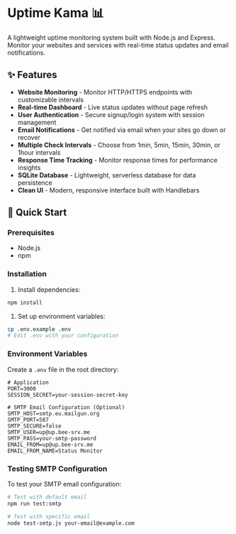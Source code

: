 # Uptime Kama 📊

A lightweight uptime monitoring system built with Node.js and Express. Monitor your websites and services with real-time status updates and email notifications.

## ✨ Features

- **Website Monitoring** - Monitor HTTP/HTTPS endpoints with customizable intervals
- **Real-time Dashboard** - Live status updates without page refresh
- **User Authentication** - Secure signup/login system with session management
- **Email Notifications** - Get notified via email when your sites go down or recover
- **Multiple Check Intervals** - Choose from 1min, 5min, 15min, 30min, or 1hour intervals
- **Response Time Tracking** - Monitor response times for performance insights
- **SQLite Database** - Lightweight, serverless database for data persistence
- **Clean UI** - Modern, responsive interface built with Handlebars

## 🚀 Quick Start

### Prerequisites

- Node.js
- npm

### Installation

1. Install dependencies:
```bash
npm install
```

1. Set up environment variables:
```bash
cp .env.example .env
# Edit .env with your configuration
```

### Environment Variables

Create a `.env` file in the root directory:

```env
# Application
PORT=3000
SESSION_SECRET=your-session-secret-key

# SMTP Email Configuration (Optional)
SMTP_HOST=smtp.eu.mailgun.org
SMTP_PORT=587
SMTP_SECURE=false
SMTP_USER=up@up.bee-srv.me
SMTP_PASS=your-smtp-password
EMAIL_FROM=up@up.bee-srv.me
EMAIL_FROM_NAME=Status Monitor
```

### Testing SMTP Configuration

To test your SMTP email configuration:

```bash
# Test with default email
npm run test:smtp

# Test with specific email
node test-smtp.js your-email@example.com
```